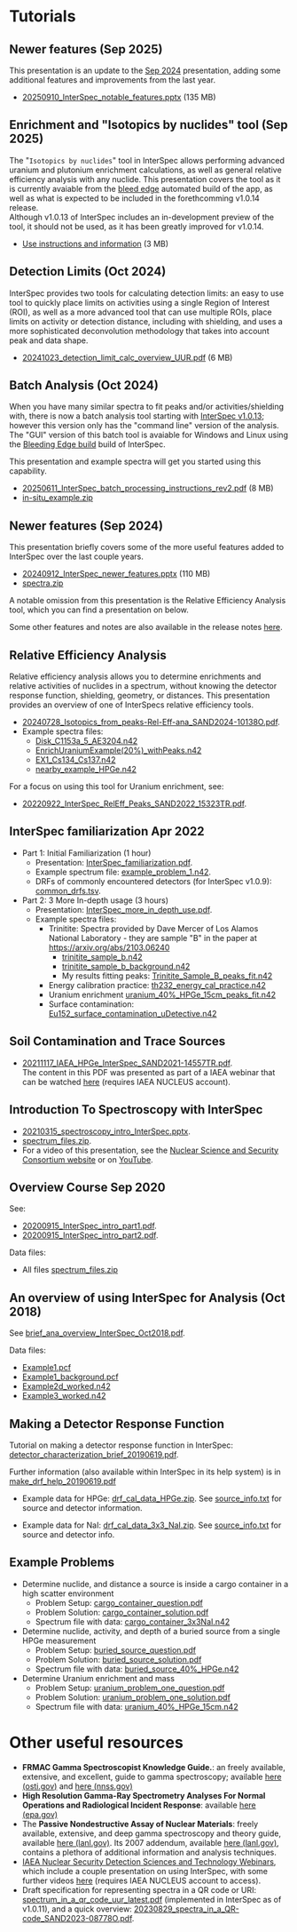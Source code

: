 # Tutorials

## Newer features (Sep 2025)
This presentation is an update to the [Sep 2024](#newer-features-sep-2024) presentation, adding some additional features and improvements from the last year.
* [20250910_InterSpec_notable_features.pptx](https://github.com/sandialabs/InterSpec/releases/download/20250910/20250910_InterSpec_notable_features_SAND2025-11239PE.pptx) (135 MB)


## Enrichment and "Isotopics by nuclides" tool (Sep 2025)
The "<code>Isotopics by nuclides</code>" tool in InterSpec allows performing advanced uranium and plutonium enrichment calculations, 
as well as general relative efficiency analysis with any nuclide.  This presentation covers the tool as it is currently avaiable 
from the [bleed edge](https://github.com/sandialabs/InterSpec/releases/tag/bleeding-edge) automated build of the app, 
as well as what is expected to be included in the forethcomming v1.0.14 release.  
Although v1.0.13 of InterSpec includes an in-development preview of the tool, it should not be used, as it has been greatly improved for v1.0.14. 
* [Use instructions and information](rel_act_auto/RelActAuto_use_instructions_20250901_SAND2025-11238PE_UUR.pdf) (3 MB)

## Detection Limits (Oct 2024)
InterSpec provides two tools for calculating detection limits: an easy to use tool to quickly place limits 
on activities using a single Region of Interest (ROI), as well as a more advanced tool that can use multiple ROIs, place limits
on activity or detection distance, including with shielding, and uses a more sophisticated deconvolution methodology that takes 
into account peak and data shape.   
* [20241023_detection_limit_calc_overview_UUR.pdf](detection_limit/20241023_detection_limit_calc_overview_UUR.pdf) (6 MB)

## Batch Analysis (Oct 2024)
When you have many similar spectra to fit peaks and/or activities/shielding with, 
there is now a batch analysis tool starting with [InterSpec v1.0.13](https://github.com/sandialabs/InterSpec/releases/tag/v1.0.13); however this version only has the "command line" version of the analysis.  The "GUI" version of this batch tool is avaiable for Windows and Linux using the [Bleeding Edge build](https://github.com/sandialabs/InterSpec/releases/tag/bleeding-edge) build of InterSpec.  

This presentation and example spectra will get you started using this capability.
* [20250611_InterSpec_batch_processing_instructions_rev2.pdf](batch_analysis/20250611_InterSpec_batch_processing_instructions_rev2.pdf) (8 MB)
* [in-situ_example.zip](batch_analysis/in-situ_example.zip)


## Newer features (Sep 2024)
This presentation briefly covers some of the more useful features added to InterSpec over the last couple years.
* [20240912_InterSpec_newer_features.pptx](https://github.com/sandialabs/InterSpec/releases/download/20240911/20240912_InterSpec_newer_features.pptx) (110 MB)
* [spectra.zip](https://github.com/sandialabs/InterSpec/releases/download/20240911/spectra.zip)

A notable omission from this presentation is the Relative Efficiency Analysis tool, which you can find a presentation on below.

Some other features and notes are also available in the release notes [here](https://sandialabs.github.io/InterSpec/releases/).


## Relative Efficiency Analysis 
Relative efficiency analysis allows you to determine enrichments and relative activities of nuclides in a spectrum, without knowing the detector response function, shielding, geometry, or distances.  This presentation provides an overview of one of InterSpecs relative efficiency tools.
* [20240728_Isotopics_from_peaks-Rel-Eff-ana_SAND2024-10138O.pdf](isotopics_from_peaks/20240728_Isotopics_from_peaks-Rel-Eff-ana_SAND2024-10138O.pdf).
* Example spectra files:
  * [Disk_C1153a_5_AE3204.n42](isotopics_from_peaks/Disk_C1153a_5_AE3204.n42)
  * [EnrichUraniumExample(20%)_withPeaks.n42](isotopics_from_peaks/EnrichUraniumExample(20%)_withPeaks.n42)
  * [EX1_Cs134_Cs137.n42](isotopics_from_peaks/EX1_Cs134_Cs137.n42)
  * [nearby_example_HPGe.n42](isotopics_from_peaks/nearby_example_HPGe.n42)
  

For a focus on using this tool for Uranium enrichment, see:
* [20220922_InterSpec_RelEff_Peaks_SAND2022_15323TR.pdf](rel_eff_peaks/20220922_InterSpec_RelEff_Peaks_SAND2022_15323TR.pdf).



## InterSpec familiarization Apr 2022
* Part 1: Initial Familiarization (1 hour)
  * Presentation: [InterSpec_familiarization.pdf](familiarization_Apr2022/20220420_InterSpec_familiarization.pdf).
  * Example spectrum file: [example_problem_1.n42](familiarization_Apr2022/example_problem_1.n42).
  * DRFs of commonly encountered detectors (for InterSpec v1.0.9): [common_drfs.tsv](familiarization_Apr2022/common_drfs.tsv).
* Part 2: 3 More In-depth usage (3 hours)
  * Presentation: [InterSpec_more_in_depth_use.pdf](familiarization_Apr2022/20220427_InterSpec_more_in_depth_use.pdf).
  * Example spectra files:
    * Trinitite: Spectra provided by Dave Mercer of Los Alamos National Laboratory - they are sample "B" in the paper at https://arxiv.org/abs/2103.06240
      * [trinitite_sample_b.n42](familiarization_Apr2022/trinitite_sample_b.n42)
      * [trinitite_sample_b_background.n42](familiarization_Apr2022/trinitite_sample_b_background.n42)
      * My results fitting peaks: [Trinitite_Sample_B_peaks_fit.n42](familiarization_Apr2022/Trinitite_Sample_B_peaks_fit.n42)
    * Energy calibration practice: [th232_energy_cal_practice.n42](familiarization_Apr2022/th232_energy_cal_practice.n42)
    * Uranium enrichment [uranium_40%_HPGe_15cm_peaks_fit.n42](familiarization_Apr2022/uranium_40%_HPGe_15cm_peaks_fit.n42)
    * Surface contamination: [Eu152_surface_contamination_uDetective.n42](familiarization_Apr2022/Eu152_surface_contamination_uDetective.n42)


## Soil Contamination and Trace Sources
* [20211117_IAEA_HPGe_InterSpec_SAND2021-14557TR.pdf](contamination/20211117_IAEA_HPGe_InterSpec_SAND2021-14557TR.pdf).  
  The content in this PDF was presented as part of a IAEA webinar that can be watched [here](https://elearning.iaea.org/m2/course/view.php?id=1224) (requires IAEA NUCLEUS account).

## Introduction To Spectroscopy with InterSpec
* [20210315_spectroscopy_intro_InterSpec.pptx](spec_intro_March2021/20210315_spectroscopy_intro_InterSpec.pptx).
* [spectrum_files.zip](spec_intro_March2021/spectrum_files.zip).
* For a video of this presentation, see the [Nuclear Science and Security Consortium website](https://nssc.berkeley.edu/events/nssc-virtual-learning-series/) or on [YouTube](https://www.youtube.com/watch?v=xrwRYhVTC7Y).

## Overview Course Sep 2020
See:
* [20200915_InterSpec_intro_part1.pdf](intro_course_Sep2020/20200915_InterSpec_intro_part1.pdf).
* [20200915_InterSpec_intro_part2.pdf](intro_course_Sep2020/20200915_InterSpec_intro_part2.pdf).

Data files:
* All files [spectrum_files.zip](intro_course_Sep2020/spectrum_files.zip)


## An overview of using InterSpec for Analysis (Oct 2018)
See [brief_ana_overview_InterSpec_Oct2018.pdf](brief_analysis_intro/brief_ana_overview_InterSpec_Oct2018.pdf).

Data files:
* [Example1.pcf](brief_analysis_intro/spectra/Example1.pcf)
* [Example1_background.pcf](brief_analysis_intro/spectra/Example1_background.pcf)
* [Example2d_worked.n42](brief_analysis_intro/spectra/Example2d_worked.n42)
* [Example3_worked.n42](brief_analysis_intro/spectra/Example3_worked.n42)

## Making a Detector Response Function
Tutorial on making a detector response function in InterSpec: [detector_characterization_brief_20190619.pdf](make_drf/detector_characterization_brief_20190619.pdf). 

Further information (also available within InterSpec in its help system) is in [make_drf_help_20190619.pdf](make_drf/make_drf_help_20190619.pdf)
* Example data for HPGe: [drf_cal_data_HPGe.zip](make_drf/cal_data_HPGe/drf_cal_data_HPGe.zip).  See [source_info.txt](make_drf/cal_data_HPGe/source_info.txt) for source and detector information.

* Example data for NaI: [drf_cal_data_3x3_NaI.zip](make_drf/cal_data_NaI_3x3/drf_cal_data_3x3_NaI.zip). See [source_info.txt](make_drf/cal_data_NaI_3x3/source_info.txt) for source and detector info.
  
  
## Example Problems
* Determine nuclide, and distance a source is inside a cargo container in a high scatter environment
  * Problem Setup: [cargo_container_question.pdf](example_problems/one_over_r2/problem_1/cargo_container_question.pdf)
  * Problem Solution: [cargo_container_solution.pdf](example_problems/one_over_r2/problem_1/cargo_container_solution.pdf)
  * Spectrum file with data: [cargo_container_3x3NaI.n42](example_problems/one_over_r2/problem_1/cargo_container_3x3NaI.n42)
* Determine nuclide, activity, and depth of a buried source from a single HPGe measurement
  * Problem Setup: [buried_source_question.pdf](example_problems/determine_activity_shielding/problem_1/buried_source_question.pdf)
  * Problem Solution: [buried_source_solution.pdf](example_problems/determine_activity_shielding/problem_1/buried_source_solution.pdf)
  * Spectrum file with data: [buried_source_40%_HPGe.n42](example_problems/determine_activity_shielding/problem_1/buried_source_40%_HPGe.n42)
* Determine Uranium enrichment and mass
  * Problem Setup: [uranium_problem_one_question.pdf](example_problems/uranium_enrichment/problem_1/uranium_problem_one_question.pdf)
  * Problem Solution: [uranium_problem_one_solution.pdf](example_problems/uranium_enrichment/problem_1/uranium_problem_one_solution.pdf)
  * Spectrum file with data: [uranium_40%_HPGe_15cm.n42](example_problems/uranium_enrichment/problem_1/uranium_40%_HPGe_15cm.n42)


# Other useful resources
- **FRMAC Gamma Spectroscopist Knowledge Guide.**: an freely available, extensive, and excellent, guide to gamma spectroscopy; available [here (osti.gov)](https://www.osti.gov/biblio/1763003-frmac-gamma-spectroscopist-knowledge-guide-revision) and [here (nnss.gov)](https://www.nnss.gov/docs/docs_FRMAC/_FRMAC_GammaSpec_KnowledgeGuide_2019-08_UUR.pdf)
- **High Resolution Gamma-Ray Spectrometry Analyses For Normal Operations and Radiological Incident Response**: available [here (epa.gov)](https://www.epa.gov/sites/default/files/2020-07/documents/guide_for_high_resolution_gamma_spectrometry_analyses_camera_ready.pdf)
- The **Passive Nondestructive Assay of Nuclear Materials**: freely available, extensive, and deep gamma spectroscopy and theory guide, available [here (lanl.gov)](https://www.lanl.gov/orgs/n/n1/FMTTD/neut_mc/pdfs/LA_UR_90_0732.pdf).  Its 2007 addendum, available [here (lanl.gov)](https://www.lanl.gov/org/ddste/aldgs/sst-training/_assets/docs/PANDA%202007%20Addendum/PANDA%202007%20Addendum.pdf), contains a plethora of additional information and analysis techniques.
- [IAEA Nuclear Security Detection Sciences and Technology Webinars](https://elearning.iaea.org/m2/course/index.php?categoryid=248), which include a couple presentation on using InterSpec, with some further videos [here](https://nucleus.iaea.org/sites/nuclear-instrumentation/Pages/Portable-detectors_videos.aspx) (requires IAEA NUCLEUS account to access).
- Draft specification for representing spectra in a QR code or URI: [spectrum_in_a_qr_code_uur_latest.pdf](references/spectrum_in_a_qr_code_uur_latest.pdf) (implemented in InterSpec as of v1.0.11), and a quick overview: [20230829_spectra_in_a_QR-code_SAND2023-08778O.pdf](references/20230829_spectra_in_a_QR-code_SAND2023-08778O.pdf).